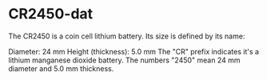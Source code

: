 
# CR2450-dat

The CR2450 is a coin cell lithium battery. Its size is defined by its name:

Diameter: 24 mm
Height (thickness): 5.0 mm
The "CR" prefix indicates it's a lithium manganese dioxide battery. The numbers "2450" mean 24 mm diameter and 5.0 mm thickness.


